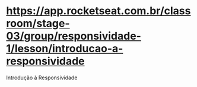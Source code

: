 # https://app.rocketseat.com.br/classroom/stage-03/group/responsividade-1/lesson/introducao-a-responsividade

Introdução à Responsividade
